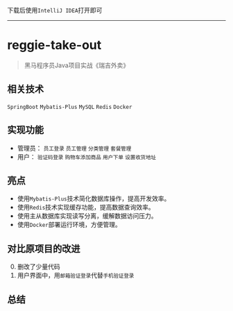 下载后使用`IntelliJ IDEA`打开即可

---

# reggie-take-out

> 黑马程序员Java项目实战《瑞吉外卖》

## 相关技术

`SpringBoot` `Mybatis-Plus` `MySQL` `Redis` `Docker`

## 实现功能

- 管理员：
  `员工登录` `员工管理` `分类管理` `套餐管理`
- 用户：
  `验证码登录` `购物车添加商品` `用户下单` `设置收货地址`

## 亮点

- 使用`Mybatis-Plus`技术简化数据库操作，提高开发效率。
- 使用`Redis`技术实现缓存功能，提高数据查询效率。
- 使用主从数据库实现读写分离，缓解数据访问压力。
- 使用`Docker`部署运行环境，方便管理。
## 对比原项目的改进

0. 删改了少量代码
1. 用户界面中，用`邮箱验证登录`代替`手机验证登录`

## 总结
